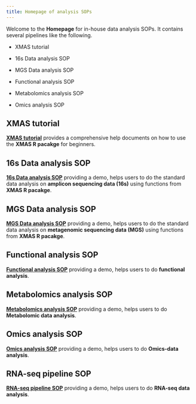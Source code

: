 ```yaml
---
title: Homepage of analysis SOPs
---
```


Welcome to the **Homepage** for in-house data analysis SOPs. It contains several pipelines like the following.

+ XMAS tutorial

+ 16s Data analysis SOP

+ MGS Data analysis SOP

+ Functional analysis SOP

+ Metabolomics analysis SOP

+ Omics analysis SOP


## XMAS tutorial

**[XMAS tutorial](https://xbiomeanalysis.github.io/XMAS_tutorial/)** provides a comprehensive help documents on how to use the **XMAS R pacakge** for beginners.


## 16s Data analysis SOP

**[16s Data analysis SOP](https://xbiomeanalysis.github.io/16s_DataAnalysis_template/)** providing a demo, helps users to do the standard data analysis on **amplicon sequencing data (16s)** using functions from **XMAS R pacakge**.


## MGS Data analysis SOP

**[MGS Data analysis SOP](https://xbiomeanalysis.github.io/MGS_DataAnalysis_template/)** providing a demo, helps users to do the standard data analysis on **metagenomic sequencing data (MGS)** using functions from **XMAS R pacakge**.


## Functional analysis SOP

**[Functional analysis SOP](https://xbiomeanalysis.github.io/Functional_analysis/)** providing a demo, helps users to do **functional analysis**.


## Metabolomics analysis SOP

**[Metabolomics analysis SOP](https://xbiomeanalysis.github.io/Metabolomics_Aanlysis/)** providing a demo, helps users to do **Metabolomic data analysis**.


## Omics analysis SOP

**[Omics analysis SOP](https://xbiomeanalysis.github.io/Omics_analysis/)** providing a demo, helps users to do **Omics-data analysis**.

## RNA-seq pipeline SOP

**[RNA-seq pipeline SOP](https://xbiomeanalysis.github.io/RNAseq_pipeline/)** providing a demo, helps users to do **RNA-seq data analysis**.


